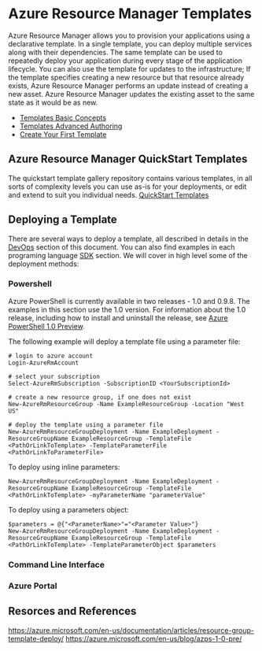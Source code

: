 # Azure Resource Manager Templates

Azure Resource Manager allows you to provision your applications using a declarative template. In a single template, you can deploy multiple services along with their dependencies. 
The same template can be used to repeatedly deploy your application during every stage of the application lifecycle.
You can also use the template for updates to the infrastructure; If the template specifies creating a new resource but that resource already exists,
Azure Resource Manager performs an update instead of creating a new asset. Azure Resource Manager updates the existing asset to the same state as it would be as new.

* [Templates Basic Concepts](Templates_Basics.md)
* [Templates Advanced Authoring](Tempalte_Advanced_Authoring.md)
* [Create Your First Template](My_First_Template.md)
 
## Azure Resource Manager QuickStart Templates
The quickstart template gallery repository contains various templates, in all sorts of complexity levels you can use as-is for your deployments, or edit and extend to suit you individual needs.
[QuickStart Templates](https://github.com/Azure/azure-quickstart-templates)

##  Deploying a Template
There are several ways to deploy a template, all described in details in the [DevOps](../DevOps/README.md) section of this document. You can also find examples in each programing language [SDK](../ARM/SDKs/README.md) section.
We will cover in high level some of the deployment methods:
### Powershell
Azure PowerShell is currently available in two releases - 1.0 and 0.9.8. The examples in this section use the 1.0 version.
For information about the 1.0 release, including how to install and uninstall the release, see [Azure PowerShell 1.0 Preview](https://azure.microsoft.com/en-us/blog/azps-1-0-pre/). 

The following example will deploy a template file using a parameter file:
```
# login to azure account
Login-AzureRmAccount

# select your subscription
Select-AzureRmSubscription -SubscriptionID <YourSubscriptionId>

# create a new resource group, if one does not exist
New-AzureRmResourceGroup -Name ExampleResourceGroup -Location "West US"

# deploy the template using a parameter file
New-AzureRmResourceGroupDeployment -Name ExampleDeployment -ResourceGroupName ExampleResourceGroup -TemplateFile <PathOrLinkToTemplate> -TemplateParameterFile <PathOrLinkToParameterFile>
```

To deploy using inline parameters:
```
New-AzureRmResourceGroupDeployment -Name ExampleDeployment -ResourceGroupName ExampleResourceGroup -TemplateFile <PathOrLinkToTemplate> -myParameterName "parameterValue"
```

To deploy using a parameters object:
```
$parameters = @{"<ParameterName>"="<Parameter Value>"}
New-AzureRmResourceGroupDeployment -Name ExampleDeployment -ResourceGroupName ExampleResourceGroup -TemplateFile <PathOrLinkToTemplate> -TemplateParameterObject $parameters
```
### Command Line Interface
### Azure Portal

## Resorces and References
https://azure.microsoft.com/en-us/documentation/articles/resource-group-template-deploy/
https://azure.microsoft.com/en-us/blog/azps-1-0-pre/
